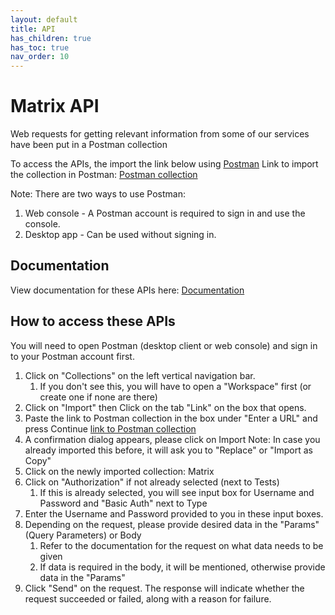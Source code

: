 ```yaml
---
layout: default
title: API
has_children: true
has_toc: true
nav_order: 10
---
```


# Matrix API
Web requests for getting relevant information from some of our services have been put in a Postman collection

To access the APIs, the import the link below using [Postman](https://www.postman.com)
Link to import the collection in Postman:
[Postman collection](https://www.getpostman.com/collections/a41502dfa9b37c964177)

Note:
There are two ways to use Postman:
1. Web console - A Postman account is required to sign in and use the console.
2. Desktop app - Can be used without signing in.

## Documentation

View documentation for these APIs here: 
[Documentation](https://documenter.getpostman.com/view/2593073/UVktqZWQ)

## How to access these APIs

You will need to open Postman (desktop client or web console) and sign in to your Postman account first.

1. Click on "Collections" on the left vertical navigation bar.
   1. If you don't see this, you will have to open a "Workspace" first (or create one if none are there)
2. Click on "Import" then Click on the tab "Link" on the box that opens. 
3. Paste the link to Postman collection in the box under "Enter a URL" and press Continue
   [link to Postman collection](https://www.getpostman.com/collections/a41502dfa9b37c964177)
4. A confirmation dialog appears, please click on Import
   Note: In case you already imported this before, it will ask you to "Replace" or "Import as Copy"
5. Click on the newly imported collection: Matrix
6. Click on "Authorization" if not already selected (next to Tests)
   1. If this is already selected, you will see input box for Username and Password and "Basic Auth" next to Type
7. Enter the Username and Password provided to you in these input boxes.
8. Depending on the request, please provide desired data in the "Params" (Query Parameters) or Body
   1. Refer to the documentation for the request on what data needs to be given
   2. If data is required in the body, it will be mentioned, otherwise provide data in the "Params"
9. Click "Send" on the request. The response will indicate whether the request succeeded or failed, along with a reason for failure.
